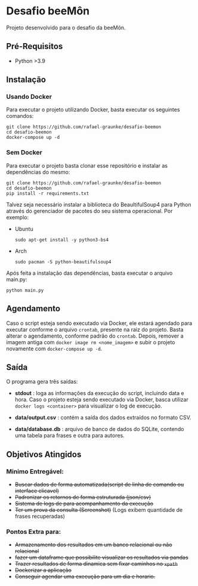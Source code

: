 # Desafio beeMôn

Projeto desenvolvido para o desafio da beeMôn.

## Pré-Requisitos

- Python >3.9

## Instalação

### Usando Docker

Para executar o projeto utilizando Docker, basta executar os seguintes comandos:

```
git clone https://github.com/rafael-graunke/desafio-beemon
cd desafio-beemon
docker-compose up -d
```

### Sem Docker

Para executar o projeto basta clonar esse repositório e instalar as dependências do mesmo:

```
git clone https://github.com/rafael-graunke/desafio-beemon
cd desafio-beemon
pip install -r requirements.txt
```

Talvez seja necessário instalar a biblioteca do BeaultifulSoup4 para Python através do gerenciador de pacotes do seu sistema operacional. Por exemplo:

- Ubuntu

  ```
  sudo apt-get install -y python3-bs4
  ```

- Arch

  ```
  sudo pacman -S python-beautifulsoup4
  ```

Após feita a instalação das dependências, basta executar o arquivo main.py:

```
python main.py
```

## Agendamento

Caso o script esteja sendo executado via Docker, ele estará agendado para executar conforme o arquivo `crontab`, presente na raiz do projeto. Basta alterar o agendamento, conforme padrão do `crontab`. Depois, remover a imagem antiga com `docker image rm <nome_imagem>` e subir o projeto novamente com `docker-compose up -d`.

## Saída

O programa gera três saídas:

- **stdout** : loga as informações da execução do script, incluindo data e hora. Caso o projeto esteja sendo executado via Docker, basca utilizar `docker logs <container>` para visualizar o log de execução.

- **data/output.csv** : contém a saída dos dados extraídos no formato CSV.

- **data/database.db** : arquivo de banco de dados do SQLite, contendo uma tabela para frases e outra para autores.

## Objetivos Atingidos

### Minimo Entregável:

- ~~Buscar dados de forma automatizada(script de linha de comando ou interface clicavel)~~
- ~~Padronizar os retornos de forma estruturada (json/csv)~~
- ~~Sistema de logs de para acompanhamento da execução~~
- ~~Ter um prova da consulta (Screenshot)~~ (Logs exibem quantidade de frases recuperadas)

### Pontos Extra para:

- ~~Armazenamento dos resultados em um banco relacional ou não relacional~~
- ~~fazer um dataframe que possibilite visualizar os resultados via pandas~~
- ~~Trazer resultados de forma dinamica sem fixar caminhos no `xpath`~~
- ~~Dockerizar a aplicação~~
- ~~Conseguir agendar uma execução para um dia e horario.~~
